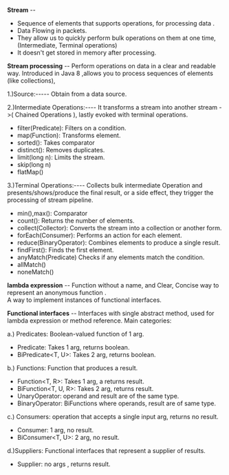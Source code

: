 **Stream** -- 
- Sequence of elements that supports operations, for processing data . 
- Data Flowing in packets.
- They allow us to  quickly perform bulk operations on them at one time,(Intermediate, Terminal operations)  
- It doesn't get stored in memory after processing.

**Stream processing** --
Perform operations on data in a clear and readable way.
Introduced in Java 8 ,allows you to process sequences of elements (like collections),

1.)Source:-----
Obtain from a data source.

2.)Intermediate Operations:----
It transforms a stream into another stream ->( Chained Operations ),
lastly evoked with terminal operations.

- filter(Predicate): Filters on a condition.
- map(Function): Transforms element.
- sorted(): Takes comparator
- distinct(): Removes duplicates.
- limit(long n): Limits the stream.
- skip(long n)
- flatMap()

3.)Terminal Operations:----
Collects bulk  intermediate Operation and presents/shows/produce the final result, or a side effect, 
they trigger the processing of stream pipeline.

- min(),max():            Comparator
- count():                Returns the number of elements.
- collect(Collector):     Converts the stream into a collection or another form.
- forEach(Consumer):      Performs an action for each element.
- reduce(BinaryOperator): Combines elements to produce a single result.
- findFirst():            Finds the first element.
- anyMatch(Predicate)    Checks if any elements match the condition.
- allMatch()
- noneMatch() 


**lambda expression** -- 
Function without a name, and Clear, Concise way to represent an anonymous function .   
A way to implement instances of functional interfaces.

**Functional interfaces** --
Interfaces with single abstract method, used for lambda expression or method reference. Main categories:

a.) Predicates: Boolean-valued function of 1 arg.
- Predicate<T>: Takes 1 arg, returns boolean.
- BiPredicate<T, U>: Takes 2 arg, returns boolean.

b.) Functions: Function that produces a result.
- Function<T, R>: Takes 1 arg, a returns  result.
- BiFunction<T, U, R>: Takes 2 arg, returns  result.
- UnaryOperator<T>:  operand and result are of the same type.
- BinaryOperator<T>:  BiFunctions where operands, result are of same type.

c.) Consumers: operation that accepts a single input arg, returns no result.
- Consumer<T>:  1 arg, no result.
- BiConsumer<T, U>: 2 arg, no result.

d.)Suppliers: Functional interfaces that represent a supplier of results.
- Supplier<T>: no args , returns result.
